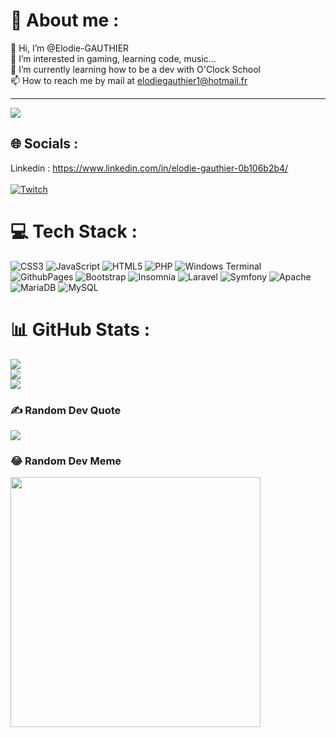 # 💫 About me :

👋 Hi, I’m @Elodie-GAUTHIER <br>
👀 I’m interested in gaming, learning code, music... <br>
🌱 I’m currently learning how to be a dev with O'Clock School <br>
📫 How to reach me by mail at elodiegauthier1@hotmail.fr

---
[![](https://visitcount.itsvg.in/api?id=Elodie-GAUTHIER&icon=5&color=0)](https://visitcount.itsvg.in)

## 🌐 Socials :
Linkedin : https://www.linkedin.com/in/elodie-gauthier-0b106b2b4/ <br>
<br>
[![Twitch](https://img.shields.io/badge/Twitch-%239146FF.svg?logo=Twitch&logoColor=white)](https://twitch.tv/pumpkinpsycho)

# 💻 Tech Stack :
![CSS3](https://img.shields.io/badge/css3-%231572B6.svg?style=flat&logo=css3&logoColor=white) ![JavaScript](https://img.shields.io/badge/javascript-%23323330.svg?style=flat&logo=javascript&logoColor=%23F7DF1E) ![HTML5](https://img.shields.io/badge/html5-%23E34F26.svg?style=flat&logo=html5&logoColor=white) ![PHP](https://img.shields.io/badge/php-%23777BB4.svg?style=flat&logo=php&logoColor=white) ![Windows Terminal](https://img.shields.io/badge/Windows%20Terminal-%234D4D4D.svg?style=flat&logo=windows-terminal&logoColor=white) ![GithubPages](https://img.shields.io/badge/github%20pages-121013?style=flat&logo=github&logoColor=white) ![Bootstrap](https://img.shields.io/badge/bootstrap-%238511FA.svg?style=flat&logo=bootstrap&logoColor=white) ![Insomnia](https://img.shields.io/badge/Insomnia-black?style=flat&logo=insomnia&logoColor=5849BE) ![Laravel](https://img.shields.io/badge/laravel-%23FF2D20.svg?style=flat&logo=laravel&logoColor=white) ![Symfony](https://img.shields.io/badge/symfony-%23000000.svg?style=flat&logo=symfony&logoColor=white) ![Apache](https://img.shields.io/badge/apache-%23D42029.svg?style=flat&logo=apache&logoColor=white) ![MariaDB](https://img.shields.io/badge/MariaDB-003545?style=flat&logo=mariadb&logoColor=white) ![MySQL](https://img.shields.io/badge/mysql-%2300000f.svg?style=flat&logo=mysql&logoColor=white)
# 📊 GitHub Stats :
![](https://github-readme-stats.vercel.app/api?username=Elodie-GAUTHIER&theme=dark&hide_border=true&include_all_commits=true&count_private=false)<br/>
![](https://github-readme-streak-stats.herokuapp.com/?user=Elodie-GAUTHIER&theme=dark&hide_border=true)<br/>
![](https://github-readme-stats.vercel.app/api/top-langs/?username=Elodie-GAUTHIER&theme=dark&hide_border=true&include_all_commits=true&count_private=false&layout=compact)

### ✍️ Random Dev Quote
![](https://quotes-github-readme.vercel.app/api?type=vetical&theme=tokyonight)

### 😂 Random Dev Meme
<img src='https://randommeme-five.vercel.app/' style="height: 400px;"/>

<!-- Proudly created with GPRM ( https://gprm.itsvg.in ) -->

